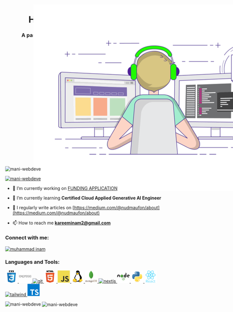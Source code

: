 <h1 align="center">Hi 👋, I'm Muhammad Inam</h1>
<h3 align="center">A passionate Full-stack developer from Pakistan✨</h3>

<div style="display: flex; justify-content: center; align-items: center; height: 350px; width: 950px; margin: 0 15px;">
  <img  height="550" style="max-width: 100%; height: auto;" src="https://raw.githubusercontent.com/devSouvik/devSouvik/master/gif3.gif" />
</div>

<!-- https://camo.githubusercontent.com/5119ee303e5e49cdf23def653b737bede0da49a859a34714d62d9ab518afbbb2/68747470733a2f2f63646e2e6472696262626c652e636f6d2f75736572732f313136323037372f73637265656e73686f74732f333834383931342f70726f6772616d6d65722e676966 -->
<p align="right">
<img href="[file:///C:/Users/HP/Downloads/same%20me%20but%20different%20this%20time%20desktop%20wallpaper.png](https://raw.githubusercontent.com/MANI-WEBDEVE/React-Master-GitRepo/main/React-part5/Event-handlers/public/same%20me%20but%20different%20this%20time%20desktop%20wallpaper.png)"/>
</p>

<p align="left"> <img src="https://komarev.com/ghpvc/?username=mani-webdeve&label=Profile%20views&color=0e75b6&style=flat" alt="mani-webdeve" /> </p>

<p align="left"> <a href="https://github.com/ryo-ma/github-profile-trophy"><img src="https://github-profile-trophy.vercel.app/?username=mani-webdeve" alt="mani-webdeve" /></a> </p>

- 🔭 I’m currently working on [FUNDING APPLICATION](https://github.com/MANI-WEBDEVE/Funding-Application)

- 🌱 I’m currently learning **Certified Cloud Applied Generative AI Engineer**

- 📝 I regularly write articles on [https://medium.com/@nudmaufon/about](https://medium.com/@nudmaufon/about)

- 📫 How to reach me **kareeminam2@gmail.com**

<h3 align="left">Connect with me:</h3>
<p align="left">
<a href="https://linkedin.com/in/muhammad inam" target="blank"><img align="center" src="https://raw.githubusercontent.com/rahuldkjain/github-profile-readme-generator/master/src/images/icons/Social/linked-in-alt.svg" alt="muhammad inam" height="30" width="40" /></a>
</p>

<h3 align="left">Languages and Tools:</h3>
<p align="left"> 
  <a href="https://www.w3schools.com/css/" target="_blank" rel="noreferrer"> 
    <img src="https://raw.githubusercontent.com/devicons/devicon/master/icons/css3/css3-original-wordmark.svg" alt="css3" width="40" height="40"/> 
  </a> 
  <a href="https://expressjs.com" target="_blank" rel="noreferrer"> 
    <img src="https://raw.githubusercontent.com/devicons/devicon/master/icons/express/express-original-wordmark.svg" alt="express" width="40" height="40"/> 
  </a> 
  <a href="https://git-scm.com/" target="_blank" rel="noreferrer"> 
    <img src="https://www.vectorlogo.zone/logos/git-scm/git-scm-icon.svg" alt="git" width="40" height="40"/> 
  </a> 
  <a href="https://www.w3.org/html/" target="_blank" rel="noreferrer"> 
    <img src="https://raw.githubusercontent.com/devicons/devicon/master/icons/html5/html5-original-wordmark.svg" alt="html5" width="40" height="40"/> 
  </a> 
  <a href="https://developer.mozilla.org/en-US/docs/Web/JavaScript" target="_blank" rel="noreferrer"> 
    <img src="https://raw.githubusercontent.com/devicons/devicon/master/icons/javascript/javascript-original.svg" alt="javascript" width="40" height="40"/> 
  </a> 
  <a href="https://www.linux.org/" target="_blank" rel="noreferrer"> 
    <img src="https://raw.githubusercontent.com/devicons/devicon/master/icons/linux/linux-original.svg" alt="linux" width="40" height="40"/> 
  </a> 
  <a href="https://www.mongodb.com/" target="_blank" rel="noreferrer"> 
    <img src="https://raw.githubusercontent.com/devicons/devicon/master/icons/mongodb/mongodb-original-wordmark.svg" alt="mongodb" width="40" height="40"/> 
  </a> 
  <a href="https://nextjs.org/" target="_blank" rel="noreferrer"> 
    <img src="https://cdn.worldvectorlogo.com/logos/nextjs-2.svg" alt="nextjs" width="40" height="40"/> 
  </a> 
  <a href="https://nodejs.org" target="_blank" rel="noreferrer"> 
    <img src="https://raw.githubusercontent.com/devicons/devicon/master/icons/nodejs/nodejs-original-wordmark.svg" alt="nodejs" width="40" height="40"/> 
  </a> 
  <a href="https://www.python.org" target="_blank" rel="noreferrer"> 
    <img src="https://raw.githubusercontent.com/devicons/devicon/master/icons/python/python-original.svg" alt="python" width="40" height="40"/> 
  </a> 
  <a href="https://reactjs.org/" target="_blank" rel="noreferrer"> 
    <img src="https://raw.githubusercontent.com/devicons/devicon/master/icons/react/react-original-wordmark.svg" alt="react" width="40" height="40"/> 
  </a> 
  <a href="https://tailwindcss.com/" target="_blank" rel="noreferrer"> 
    <img src="https://www.vectorlogo.zone/logos/tailwindcss/tailwindcss-icon.svg" alt="tailwind" width="40" height="40"/> 
  </a> 
  <a href="https://www.typescriptlang.org/" target="_blank" rel="noreferrer"> 
    <img src="https://raw.githubusercontent.com/devicons/devicon/master/icons/typescript/typescript-original.svg" alt="typescript" width="40" height="40"/> 
  </a> 
</p>

<p><img align="left" src="https://github-readme-stats.vercel.app/api/top-langs?username=mani-webdeve&show_icons=true&locale=en&layout=compact" alt="mani-webdeve" /></p>

<p>&nbsp;<img align="center" src="https://github-readme-stats.vercel.app/api?username=mani-webdeve&show_icons=true&locale=en" alt="mani-webdeve" /></p>
